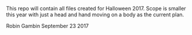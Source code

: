 This repo will contain all files created for Halloween 2017.
Scope is smaller this year with just a head and hand moving on a body
as the current plan.

Robin Gambin September 23 2017

